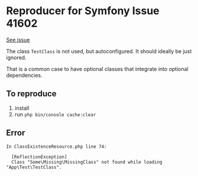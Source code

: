 Reproducer for Symfony Issue 41602
==================================

[See issue](https://github.com/symfony/symfony/issues/41602)

The class `TestClass` is not used, but autoconfigured. It should ideally be just ignored.

That is a common case to have optional classes that integrate into optional dependencies.


To reproduce
------------

1. install
2. run `php bin/console cache:clear`


Error
-----

```
In ClassExistenceResource.php line 74:
                                                                                   
  [ReflectionException]                                                            
  Class "Some\Missing\MissingClass" not found while loading "App\Test\TestClass".  
```
